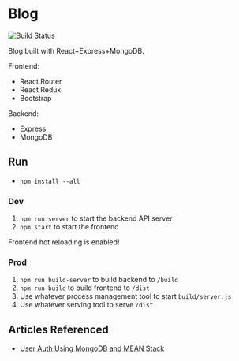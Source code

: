 # Blog

[![Build Status](https://travis-ci.org/billhanyu/blog.svg?branch=master)](https://travis-ci.org/billhanyu/blog)

Blog built with React+Express+MongoDB.

Frontend:
- React Router
- React Redux
- Bootstrap

Backend:
- Express
- MongoDB

## Run

- `npm install --all`

### Dev

1. `npm run server` to start the backend API server
2. `npm start` to start the frontend

Frontend hot reloading is enabled!

### Prod

1. `npm run build-server` to build backend to `/build`
2. `npm run build` to build frontend to `/dist`
3. Use whatever process management tool to start `build/server.js`
4. Use whatever serving tool to serve `/dist`

## Articles Referenced

- [User Auth Using MongoDB and MEAN Stack](https://www.sitepoint.com/user-authentication-mean-stack/)